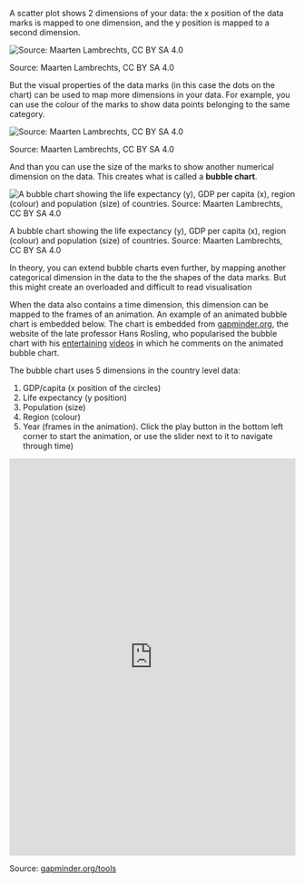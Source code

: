 A scatter plot shows 2 dimensions of your data: the x position of the data marks is mapped to one dimension, and the y position is mapped to a second dimension.

![Source: Maarten Lambrechts, CC BY SA 4.0](High%20data%20density%20visualisations%203afe7ec0f8c9410e84385e4de1bb7324/gapminder-scatter-grey.png)

Source: Maarten Lambrechts, CC BY SA 4.0

But the visual properties of the data marks (in this case the dots on the chart) can be used to map more dimensions in your data. For example, you can use the colour of the marks to show data points belonging to the same category.

![Source: Maarten Lambrechts, CC BY SA 4.0](High%20data%20density%20visualisations%203afe7ec0f8c9410e84385e4de1bb7324/gapminder-scatter-colour.png)

Source: Maarten Lambrechts, CC BY SA 4.0

And than you can use the size of the marks to show another numerical dimension on the data. This creates what is called a **bubble chart**.

![A bubble chart showing the life expectancy (y), GDP per capita (x), region (colour) and population (size) of countries. Source: Maarten Lambrechts, CC BY SA 4.0](High%20data%20density%20visualisations%203afe7ec0f8c9410e84385e4de1bb7324/gapminder-bubble.png)

A bubble chart showing the life expectancy (y), GDP per capita (x), region (colour) and population (size) of countries. Source: Maarten Lambrechts, CC BY SA 4.0

In theory, you can extend bubble charts even further, by mapping another categorical dimension in the data to the the shapes of the data marks. But this might create an overloaded and difficult to read visualisation

When the data also contains a time dimension, this dimension can be mapped to the frames of an animation. An example of an animated bubble chart is embedded below. The chart is embedded from [gapminder.org](https://www.gapminder.org/), the website of the late professor Hans Rosling, who popularised the bubble chart with his [entertaining](https://www.youtube.com/watch?v=hVimVzgtD6w) [videos](https://www.youtube.com/watch?v=jbkSRLYSojo&t=4s) in which he comments on the animated bubble chart.

The bubble chart uses 5 dimensions in the country level data:

1. GDP/capita (x position of the circles)
2. Life expectancy (y position)
3. Population (size)
4. Region (colour)
5. Year (frames in the animation). Click the play button in the bottom left corner to start the animation, or use the slider next to it to navigate through time)

<iframe src='http://www.gapminder.org/tools/?embedded=true#$ui$chart$decorations$enabled:false;;;&chart-type=bubbles&url=v1' width='100%' height='700px' style='border: none;'></iframe>

Source: [gapminder.org/tools](https://www.gapminder.org/tools)